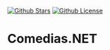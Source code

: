 [![Github Stars](https://img.shields.io/github/stars/Marfru/Comedias.net?style=flat-square)](https://img.shields.io/github/stars/Marfru/Comedias.net?style=flat-square) [![Github License](https://img.shields.io/github/license/Marfru/Comedias.net?style=flat-square)](https://img.shields.io/github/stars/Marfru/Comedias.net?style=flat-square)

# Comedias.NET
